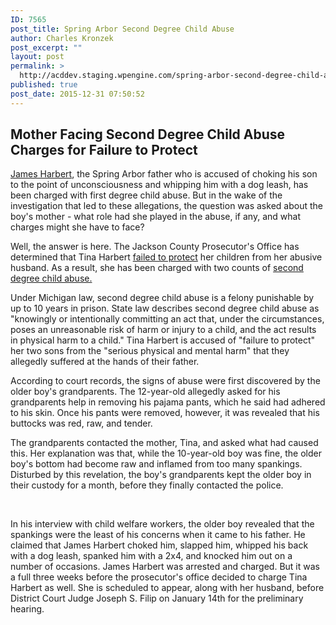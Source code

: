 ```yaml
---
ID: 7565
post_title: Spring Arbor Second Degree Child Abuse
author: Charles Kronzek
post_excerpt: ""
layout: post
permalink: >
  http://acddev.staging.wpengine.com/spring-arbor-second-degree-child-abuse.html
published: true
post_date: 2015-12-31 07:50:52
---
```

<h2><b>Mother Facing Second Degree Child Abuse Charges for Failure to Protect</b></h2>
<a href="http://www.childprotectiveservicesdefense.com/spring-arbor-first-degree-child-abuse-charges.html"><span style="font-weight: 400;">James Harbert</span></a><span style="font-weight: 400;">, the Spring Arbor father who is accused of choking his son to the point of unconsciousness and whipping him with a dog leash, has been charged with first degree child abuse. But in the wake of the investigation that led to these allegations, the question was asked about the boy's mother - what role had she played in the abuse, if any, and what charges might she have to face?</span><!--more-->

Well, the answer is here. The Jackson County Prosecutor's Office has determined that Tina Harbert <a href="http://childprotectiveservicesdefense.com/practice-areas/child-neglect.html" target="_blank">failed to protect</a> her children from her abusive husband. As a result, she has been charged with two counts of <a href="http://acddev.staging.wpengine.com/michigan-child-abuse-attorneys-abuse-neglect-defense-lawyers.html" target="_blank">second degree child abuse.</a>

<span style="font-weight: 400;">Under Michigan law, second degree child abuse is a felony punishable by up to 10 years in prison. State law describes second degree child abuse as "knowingly or intentionally committing an act that, under the circumstances, poses an unreasonable risk of harm or injury to a child, and the act results in physical harm to a child." Tina Harbert is accused of "failure to protect" her two sons from the "serious physical and mental harm" that they allegedly suffered at the hands of their father.</span>

According to court records, the signs of abuse were first discovered by the older boy's grandparents. The 12-year-old allegedly asked for his grandparents help in removing his pajama pants, which he said had adhered to his skin. Once his pants were removed, however, it was revealed that his buttocks was red, raw, and tender.

<span style="font-weight: 400;">The grandparents contacted the mother, Tina, and asked what had caused this. Her explanation was that, while the 10-year-old boy was fine, the older boy's bottom had become raw and inflamed from too many spankings. Disturbed by this revelation, the boy's grandparents kept the older boy in their custody for a month, before they finally contacted the police.</span>

&nbsp;

<span style="font-weight: 400;">In his interview with child welfare workers, the older boy revealed that the spankings were the least of his concerns when it came to his father. He claimed that James Harbert choked him, slapped him, whipped his back with a dog leash, spanked him with a 2x4, and knocked him out on a number of occasions.</span>
<span style="font-weight: 400;">James Harbert was arrested and charged. But it was a full three weeks before the prosecutor's office decided to charge Tina Harbert as well. She is scheduled to appear, along with her husband, before District Court Judge Joseph S. Filip on January 14th for the preliminary hearing.</span>